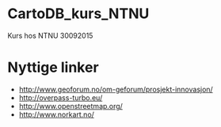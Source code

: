# CartoDB_kurs_NTNU
Kurs hos NTNU 30092015

Nyttige linker
==============
* http://www.geoforum.no/om-geforum/prosjekt-innovasjon/
* http://overpass-turbo.eu/
* http://www.openstreetmap.org/
* http://www.norkart.no/
